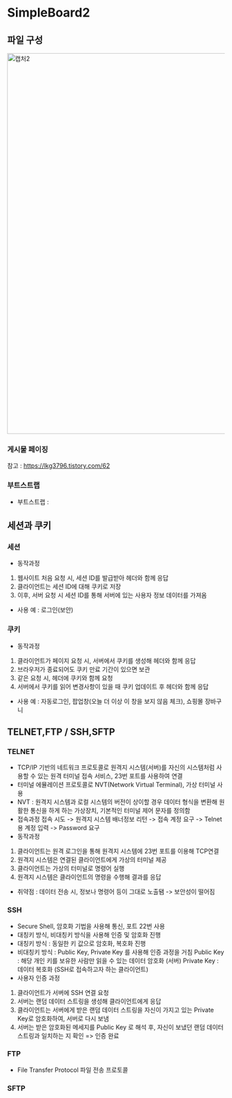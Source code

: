 # SimpleBoard2
## 파일 구성
<img width="882" alt="캡처2" src="https://user-images.githubusercontent.com/58197075/96426222-e9cd9e00-1237-11eb-8391-b404b6c3c491.PNG">

### 게시물 페이징
참고 : https://lkg3796.tistory.com/62

### 부트스트랩
- 부트스트랩 : 


## 세션과 쿠키
### 세션

- 동작과정
1. 웹사이트 처음 요청 시, 세션 ID를 발급받아 헤더와 함께 응답 
2. 클라이언트는 세션 ID에 대해 쿠키로 저장
3. 이후, 서버 요청 시 세션 ID를 통해 서버에 있는 사용자 정보 데이터를 가져옴

- 사용 예 :
로그인(보안)

### 쿠키

- 동작과정
1. 클라이언트가 페이지 요청 시, 서버에서 쿠키를 생성해 헤더와 함께 응답
2. 브라우저가 종료되어도 쿠키 만료 기간이 있으면 보관
3. 같은 요청 시, 헤더에 쿠키와 함께 요청
4. 서버에서 쿠키를 읽어 변경사항이 있을 때 쿠키 업데이트 후 헤더와 함께 응답

- 사용 예 :
자동로그인,
팝업창(오늘 더 이상 이 창을 보지 않음 체크),
쇼핑몰 장바구니

## TELNET,FTP / SSH,SFTP

### TELNET
- TCP/IP 기반의 네트워크 프로토콜로 원격지 시스템(서버)를 자신의 시스템처럼 사용할 수 있는 원격 터미널 접속 서비스, 23번 포트를 사용하여 연결 
- 터미널 에뮬레이션 프로토콜로 NVT(Network Virtual Terminal), 가상 터미널 사용
- NVT : 원격지 시스템과 로컬 시스템의 버전이 상이할 경우 데이터 형식을 변환해 원활한 통신을 하게 하는 가상장치, 기본적인 터미널 제어 문자를 정의함
- 접속과정 
접속 시도 -> 원격지 시스템 배너정보 리턴 -> 접속 계정 요구 -> Telnet용 계정 입력 -> Password 요구
- 동작과정
1. 클라이언트는 원격 로그인을 통해 원격지 시스템에 23번 포트를 이용해 TCP연결
2. 원격지 시스템은 연결된 클라이언트에게 가상의 터미널 제공
3. 클라이언트는 가상의 터미널로 명령어 실행
4. 원격지 시스템은 클라이언트의 명령을 수행해 결과를 응답
- 취약점 : 데이터 전송 시, 정보나 명령어 등이 그대로 노출됌 -> 보안성이 떨어짐

### SSH
- Secure Shell, 암호화 기법을 사용해 통신, 포트 22번 사용
- 대칭키 방식, 비대칭키 방식을 사용해 인증 및 암호화 진행
- 대칭키 방식 : 동일한 키 값으로 암호화, 복호화 진행
- 비대칭키 방식 : Public Key, Private Key 를 사용해 인증 과정을 거침 
Public Key : 해당 개인 키를 보유한 사람만 읽을 수 있는 데이터 암호화 (서버)
Private Key : 데이터 복호화 (SSH로 접속하고자 하는 클라이언트) 
- 사용자 인증 과정
1. 클라이언트가 서버에 SSH 연결 요청
2. 서버는 랜덤 데이터 스트링을 생성해 클라이언트에게 응답
3. 클라이언트는 서버에게 받은 랜덤 데이터 스트링을 자신이 가지고 있는 Private Key로 암호화하여, 서버로 다시 보냄
4. 서버는 받은 암호화된 메세지를 Public Key 로 해석 후, 자신이 보냈던 랜덤 데이터 스트링과 일치하는 지 확인 
=> 인증 완료

### FTP
- File Transfer Protocol 파일 전송 프로토콜

### SFTP
